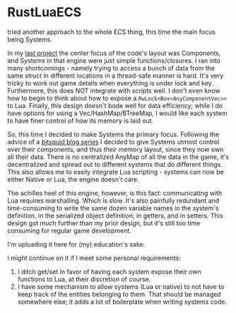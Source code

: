 # RustLuaECS
tried another approach to the whole ECS thing, this time the main focus being Systems.

In my [last project](https://github.com/KayDevs/homemade) the center focus of the code's layout was Components, and Systems in that engine were just simple functions/closures. I ran into many shortcomings - namely trying to access a bunch of data from the same struct in different locations in a thread-safe manner is hard. It's very tricky to work out game details when everything is under lock and key. Furthermore, this does NOT integrate with scripts well. I don't even know how to begin to think about how to expose a `RwLock<Box<AnyComponentVec>>` to Lua.
Finally, this design doesn't bode well for data efficiency; while I do have options for using a Vec/HashMap/BTreeMap, I would like each system to have finer control of how its memory is laid out.

So, this time I decided to make Systems the primary focus. Following the advice of a [bitsquid blog series](http://bitsquid.blogspot.com/2014/08/building-data-oriented-entity-system.html) I decided to give Systems utmost control over their components, and thus their memory layout, since they now own all their data. There is no centralized AnyMap of all the data in the game, it's decentralized and spread out to different systems that do different things. This also allows me to easily integrate Lua scripting - systems can now be either Native or Lua, the engine doesn't care.

The achilles heel of this engine, however, is this fact: communicating with Lua requires marshalling. Which is slow. It's also painfully redundant and time-consuming to write the same dozen variable names in the system's definition, in the serialized object definition, in getters, and in setters. This design got much further than my prior design, but it's still too time consuming for regular game development.

I'm uploading it here for (my) education's sake.

I might continue on it if I meet some personal requirements:
1. I ditch get/set in favor of having each system expose their own functions to Lua, at their discretion of course.
2. I have some mechanism to allow systems (Lua or native) to not have to keep track of the entities belonging to them. That should be managed somewhere else; it adds a lot of boilerplate when writing systems code.
